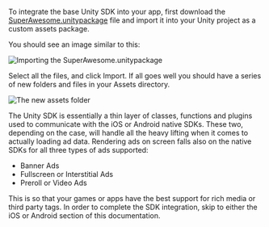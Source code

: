 To integrate the base Unity SDK into your app, first download the [SuperAwesome.unitypackage](https://github.com/SuperAwesomeLTD/sa-unity-sdk/blob/develop_v3/SuperAwesome.unitypackage?raw=true) file and import it into your Unity project as a custom assets package.

You should see an image similar to this:

![](img/IMG_02_Import.png "Importing the SuperAwesome.unitypackage")

Select all the files, and click Import. 
If all goes well you should have a series of new folders and files in your Assets directory.

![](img/IMG_03_Assets.png "The new assets folder")

The Unity SDK is essentially a thin layer of classes, functions and plugins used to communicate with the iOS or Android native SDKs. These two, depending on the case, will handle all the heavy lifting when it comes to actually loading ad data. 
Rendering ads on screen falls also on the native SDKs for all three types of ads supported:
* Banner Ads
* Fullscreen or Interstitial Ads
* Preroll or Video Ads

This is so that your games or apps have the best support for rich media or third party tags.
In order to complete the SDK integration, skip to either the iOS or Android section of this documentation.